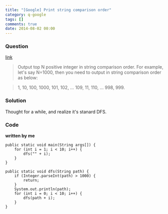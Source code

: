 ```yaml
---
title: "[Google] Print string comparison order"
category: q-google
tags: []
comments: true
date: 2014-08-02 00:00
---
```



### Question 

[link](http://www.careercup.com/question?id=5680043955060736)

> Output top N positive integer in string comparison order. For example, let's say N=1000, then you need to output in string comparison order as below: 

> 1, 10, 100, 1000, 101, 102, ... 109, 11, 110, ... 998, 999. 

### Solution

Thought for a while, and realize it's stanard DFS. 

### Code

__written by me__

	public static void main(String args[]) {
		for (int i = 1; i < 10; i++) {
			dfs("" + i);
		}
	}

	public static void dfs(String path) {
		if (Integer.parseInt(path) > 1000) {
			return;
		}
		System.out.println(path);
		for (int i = 0; i < 10; i++) {
			dfs(path + i);
		}
	}
